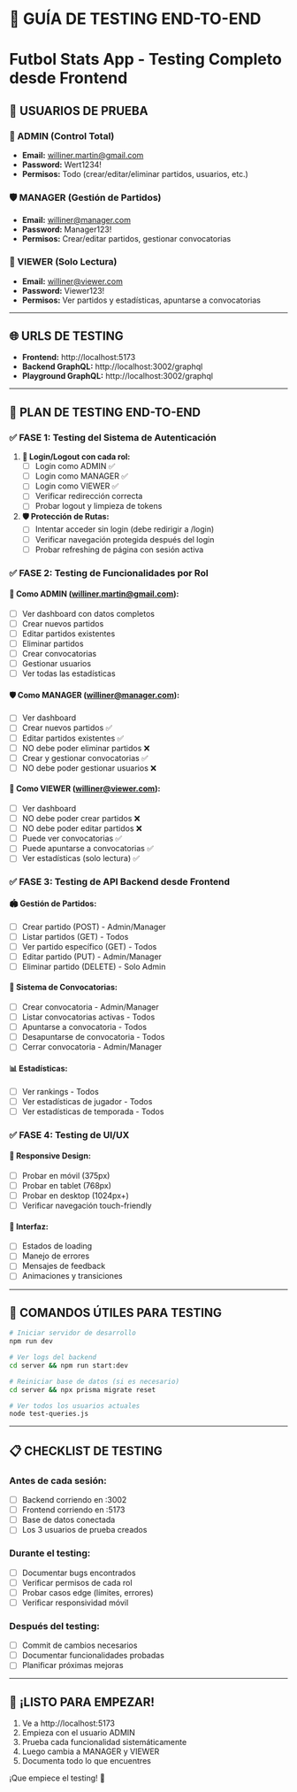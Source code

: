 # 🧪 GUÍA DE TESTING END-TO-END
# Futbol Stats App - Testing Completo desde Frontend

## 👥 USUARIOS DE PRUEBA

### 🔑 ADMIN (Control Total)
- **Email:** williner.martin@gmail.com
- **Password:** Wert1234!
- **Permisos:** Todo (crear/editar/eliminar partidos, usuarios, etc.)

### 🛡️ MANAGER (Gestión de Partidos)
- **Email:** williner@manager.com
- **Password:** Manager123!
- **Permisos:** Crear/editar partidos, gestionar convocatorias

### 👀 VIEWER (Solo Lectura)
- **Email:** williner@viewer.com
- **Password:** Viewer123!
- **Permisos:** Ver partidos y estadísticas, apuntarse a convocatorias

---

## 🌐 URLS DE TESTING

- **Frontend:** http://localhost:5173
- **Backend GraphQL:** http://localhost:3002/graphql
- **Playground GraphQL:** http://localhost:3002/graphql

---

## 🧪 PLAN DE TESTING END-TO-END

### ✅ FASE 1: Testing del Sistema de Autenticación

1. **🔐 Login/Logout con cada rol:**
   - [ ] Login como ADMIN ✅
   - [ ] Login como MANAGER ✅
   - [ ] Login como VIEWER ✅
   - [ ] Verificar redirección correcta
   - [ ] Probar logout y limpieza de tokens

2. **🛡️ Protección de Rutas:**
   - [ ] Intentar acceder sin login (debe redirigir a /login)
   - [ ] Verificar navegación protegida después del login
   - [ ] Probar refreshing de página con sesión activa

### ✅ FASE 2: Testing de Funcionalidades por Rol

#### 🔑 Como ADMIN (williner.martin@gmail.com):
- [ ] Ver dashboard con datos completos
- [ ] Crear nuevos partidos
- [ ] Editar partidos existentes
- [ ] Eliminar partidos
- [ ] Crear convocatorias
- [ ] Gestionar usuarios
- [ ] Ver todas las estadísticas

#### 🛡️ Como MANAGER (williner@manager.com):
- [ ] Ver dashboard
- [ ] Crear nuevos partidos ✅
- [ ] Editar partidos existentes ✅
- [ ] NO debe poder eliminar partidos ❌
- [ ] Crear y gestionar convocatorias ✅
- [ ] NO debe poder gestionar usuarios ❌

#### 👀 Como VIEWER (williner@viewer.com):
- [ ] Ver dashboard
- [ ] NO debe poder crear partidos ❌
- [ ] NO debe poder editar partidos ❌
- [ ] Puede ver convocatorias ✅
- [ ] Puede apuntarse a convocatorias ✅
- [ ] Ver estadísticas (solo lectura) ✅

### ✅ FASE 3: Testing de API Backend desde Frontend

#### 🏟️ Gestión de Partidos:
- [ ] Crear partido (POST) - Admin/Manager
- [ ] Listar partidos (GET) - Todos
- [ ] Ver partido específico (GET) - Todos
- [ ] Editar partido (PUT) - Admin/Manager
- [ ] Eliminar partido (DELETE) - Solo Admin

#### 📱 Sistema de Convocatorias:
- [ ] Crear convocatoria - Admin/Manager
- [ ] Listar convocatorias activas - Todos
- [ ] Apuntarse a convocatoria - Todos
- [ ] Desapuntarse de convocatoria - Todos
- [ ] Cerrar convocatoria - Admin/Manager

#### 📊 Estadísticas:
- [ ] Ver rankings - Todos
- [ ] Ver estadísticas de jugador - Todos
- [ ] Ver estadísticas de temporada - Todos

### ✅ FASE 4: Testing de UI/UX

#### 📱 Responsive Design:
- [ ] Probar en móvil (375px)
- [ ] Probar en tablet (768px)
- [ ] Probar en desktop (1024px+)
- [ ] Verificar navegación touch-friendly

#### 🎨 Interfaz:
- [ ] Estados de loading
- [ ] Manejo de errores
- [ ] Mensajes de feedback
- [ ] Animaciones y transiciones

---

## 🔧 COMANDOS ÚTILES PARA TESTING

```bash
# Iniciar servidor de desarrollo
npm run dev

# Ver logs del backend
cd server && npm run start:dev

# Reiniciar base de datos (si es necesario)
cd server && npx prisma migrate reset

# Ver todos los usuarios actuales
node test-queries.js
```

---

## 📋 CHECKLIST DE TESTING

### Antes de cada sesión:
- [ ] Backend corriendo en :3002
- [ ] Frontend corriendo en :5173
- [ ] Base de datos conectada
- [ ] Los 3 usuarios de prueba creados

### Durante el testing:
- [ ] Documentar bugs encontrados
- [ ] Verificar permisos de cada rol
- [ ] Probar casos edge (límites, errores)
- [ ] Verificar responsividad móvil

### Después del testing:
- [ ] Commit de cambios necesarios
- [ ] Documentar funcionalidades probadas
- [ ] Planificar próximas mejoras

---

## 🚀 ¡LISTO PARA EMPEZAR!

1. Ve a http://localhost:5173
2. Empieza con el usuario ADMIN
3. Prueba cada funcionalidad sistemáticamente
4. Luego cambia a MANAGER y VIEWER
5. Documenta todo lo que encuentres

¡Que empiece el testing! 🎯
